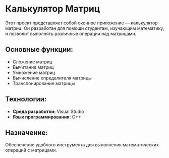 # Калькулятор Матриц

Этот проект представляет собой оконное приложение — калькулятор матриц. Он разработан для помощи студентам, изучающим математику, и позволит выполнять различные операции над матрицами.


## Основные функции:

* Сложение матриц
* Вычитание матриц
* Умножение матриц
* Вычисление определителя матрицы
* Транспонирование матрицы


## Технологии:

* **Среда разработки:** Visual Studio
* **Язык программирования:** C++


## Назначение:

Обеспечение удобного инструмента для выполнения математических операций с матрицами.
